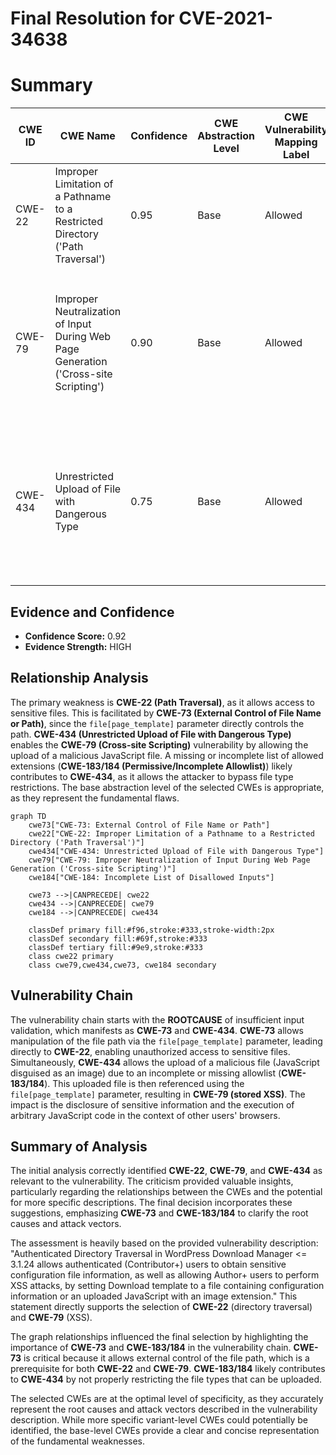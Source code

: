 # Final Resolution for CVE-2021-34638

# Summary
| CWE ID | CWE Name | Confidence | CWE Abstraction Level | CWE Vulnerability Mapping Label | CWE-Vulnerability Mapping Notes |
|---|---|---|---|---|---|
| CWE-22 | Improper Limitation of a Pathname to a Restricted Directory ('Path Traversal') | 0.95 | Base | Allowed | Primary CWE. The vulnerability allows directory traversal to access sensitive files by manipulating the `file[page_template]` parameter. |
| CWE-79 | Improper Neutralization of Input During Web Page Generation ('Cross-site Scripting') | 0.90 | Base | Allowed | Secondary CWE. The vulnerability allows stored XSS attacks by injecting malicious JavaScript code via a file uploaded with an image extension, then referenced using the `file[page_template]` parameter. |
| CWE-434 | Unrestricted Upload of File with Dangerous Type | 0.75 | Base | Allowed | Secondary CWE. The vulnerability allows uploading files with dangerous types (e.g., JavaScript disguised with an image extension) which can lead to XSS. This is due to a missing or incomplete allowlist/denylist. |

## Evidence and Confidence

*   **Confidence Score:** 0.92
*   **Evidence Strength:** HIGH

## Relationship Analysis
The primary weakness is **CWE-22 (Path Traversal)**, as it allows access to sensitive files. This is facilitated by **CWE-73 (External Control of File Name or Path)**, since the `file[page_template]` parameter directly controls the path. **CWE-434 (Unrestricted Upload of File with Dangerous Type)** enables the **CWE-79 (Cross-site Scripting)** vulnerability by allowing the upload of a malicious JavaScript file. A missing or incomplete list of allowed extensions (**CWE-183/184 (Permissive/Incomplete Allowlist)**) likely contributes to **CWE-434**, as it allows the attacker to bypass file type restrictions. The base abstraction level of the selected CWEs is appropriate, as they represent the fundamental flaws.

```mermaid
graph TD
    cwe73["CWE-73: External Control of File Name or Path"]
    cwe22["CWE-22: Improper Limitation of a Pathname to a Restricted Directory ('Path Traversal')"]
    cwe434["CWE-434: Unrestricted Upload of File with Dangerous Type"]
    cwe79["CWE-79: Improper Neutralization of Input During Web Page Generation ('Cross-site Scripting')"]
    cwe184["CWE-184: Incomplete List of Disallowed Inputs"]

    cwe73 -->|CANPRECEDE| cwe22
    cwe434 -->|CANPRECEDE| cwe79
    cwe184 -->|CANPRECEDE| cwe434

    classDef primary fill:#f96,stroke:#333,stroke-width:2px
    classDef secondary fill:#69f,stroke:#333
    classDef tertiary fill:#9e9,stroke:#333
    class cwe22 primary
    class cwe79,cwe434,cwe73, cwe184 secondary
```

## Vulnerability Chain
The vulnerability chain starts with the **ROOTCAUSE** of insufficient input validation, which manifests as **CWE-73** and **CWE-434**. **CWE-73** allows manipulation of the file path via the `file[page_template]` parameter, leading directly to **CWE-22**, enabling unauthorized access to sensitive files. Simultaneously, **CWE-434** allows the upload of a malicious file (JavaScript disguised as an image) due to an incomplete or missing allowlist (**CWE-183/184**). This uploaded file is then referenced using the `file[page_template]` parameter, resulting in **CWE-79 (stored XSS)**. The impact is the disclosure of sensitive information and the execution of arbitrary JavaScript code in the context of other users' browsers.

## Summary of Analysis
The initial analysis correctly identified **CWE-22**, **CWE-79**, and **CWE-434** as relevant to the vulnerability. The criticism provided valuable insights, particularly regarding the relationships between the CWEs and the potential for more specific descriptions. The final decision incorporates these suggestions, emphasizing **CWE-73** and **CWE-183/184** to clarify the root causes and attack vectors.

The assessment is heavily based on the provided vulnerability description: "Authenticated Directory Traversal in WordPress Download Manager <= 3.1.24 allows authenticated (Contributor+) users to obtain sensitive configuration file information, as well as allowing Author+ users to perform XSS attacks, by setting Download template to a file containing configuration information or an uploaded JavaScript with an image extension." This statement directly supports the selection of **CWE-22** (directory traversal) and **CWE-79** (XSS).

The graph relationships influenced the final selection by highlighting the importance of **CWE-73** and **CWE-183/184** in the vulnerability chain. **CWE-73** is critical because it allows external control of the file path, which is a prerequisite for both **CWE-22** and **CWE-79**. **CWE-183/184** likely contributes to **CWE-434** by not properly restricting the file types that can be uploaded.

The selected CWEs are at the optimal level of specificity, as they accurately represent the root causes and attack vectors described in the vulnerability description. While more specific variant-level CWEs could potentially be identified, the base-level CWEs provide a clear and concise representation of the fundamental weaknesses.